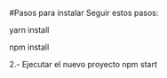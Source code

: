 #Pasos para instalar
Seguir estos pasos:

yarn install

npm install

2.- Ejecutar el nuevo proyecto
npm start

